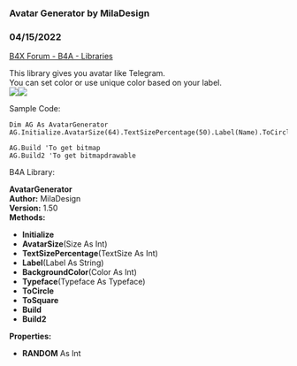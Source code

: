 ### Avatar Generator by MilaDesign
### 04/15/2022
[B4X Forum - B4A - Libraries](https://www.b4x.com/android/forum/threads/139903/)

This library gives you avatar like Telegram.  
You can set color or use unique color based on your label.  
![](https://www.b4x.com/android/forum/attachments/127947)![](https://www.b4x.com/android/forum/attachments/127948)  
  
Sample Code:  

```B4X
Dim AG As AvatarGenerator  
AG.Initialize.AvatarSize(64).TextSizePercentage(50).Label(Name).ToCircle  
  
AG.Build 'To get bitmap  
AG.Build2 'To get bitmapdrawable
```

  
  
  
B4A Library:  
  
**AvatarGenerator  
Author:** MilaDesign  
**Version:** 1.50  
 **Methods:**  

- **Initialize**
- **AvatarSize**(Size As Int)
- **TextSizePercentage**(TextSize As Int)
- **Label**(Label As String)
- **BackgroundColor**(Color As Int)
- **Typeface**(Typeface As Typeface)
- **ToCircle**
- **ToSquare**
- **Build**
- **Build2**

 **Properties:**  

- **RANDOM** As Int